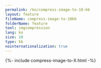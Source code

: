 ```yaml
---
permalink: /ko/compress-image-to-10-kb
layout: feature
fileName: compress-image-to-10kb
folderName: feature
tool: imgcompression
lang: ko
size: 10
type: kb
nointernationalization: true
---
```

{%- include compress-image-to-X.html -%}       
